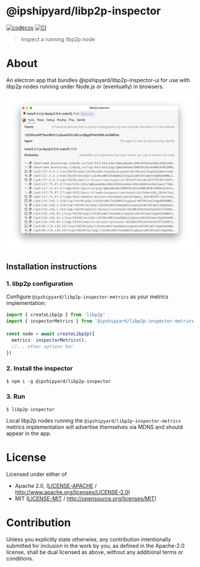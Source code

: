 # @ipshipyard/libp2p-inspector

[![codecov](https://img.shields.io/codecov/c/github/ipshipyard/js-libp2p-inspector.svg?style=flat-square)](https://codecov.io/gh/ipshipyard/js-libp2p-inspector)
[![CI](https://img.shields.io/github/actions/workflow/status/ipshipyard/js-libp2p-inspector/js-test-and-release.yml?branch=main\&style=flat-square)](https://github.com/ipshipyard/js-libp2p-inspector/actions/workflows/js-test-and-release.yml?query=branch%3Amain)

> Inspect a running libp2p node

# About

<!--

!IMPORTANT!

Everything in this README between "# About" and "# Install" is automatically
generated and will be overwritten the next time the doc generator is run.

To make changes to this section, please update the @packageDocumentation section
of src/index.js or src/index.ts

To experiment with formatting, please run "npm run docs" from the root of this
repo and examine the changes made.

-->

An electron app that bundles @ipshipyard/libp2p-inspector-ui for use with
libp2p nodes running under Node.js or (eventually) in browsers.

![libp2p-inspector running in Electron](https://github.com/ipshipyard/js-libp2p-inspector/blob/main/assets/electron.png)

## Installation instructions

### 1. libp2p configuration

Configure `@ipshipyard/libp2p-inspector-metrics` as your metrics implementation:

```ts
import { createLibp2p } from 'libp2p'
import { inspectorMetrics } from '@ipshipyard/libp2p-inspector-metrics'

const node = await createLibp2p({
  metrics: inspectorMetrics(),
  //... other options her
})
```

### 2. Install the inspector

```console
$ npm i -g @ipshipyard/libp2p-inspector
```

### 3. Run

```console
$ libp2p-inspector
```

Local libp2p nodes running the `@ipshipyard/libp2p-inspector-metrics` metrics
implementation will advertise themselves via MDNS and should appear in the
app.

# License

Licensed under either of

- Apache 2.0, ([LICENSE-APACHE](https://github.com/ipshipyard/js-libp2p-inspector/blob/main/packages/libp2p-inspector/LICENSE-APACHE) / <http://www.apache.org/licenses/LICENSE-2.0>)
- MIT ([LICENSE-MIT](https://github.com/ipshipyard/js-libp2p-inspector/blob/main/packages/libp2p-inspector/LICENSE-MIT) / <http://opensource.org/licenses/MIT>)

# Contribution

Unless you explicitly state otherwise, any contribution intentionally submitted for inclusion in the work by you, as defined in the Apache-2.0 license, shall be dual licensed as above, without any additional terms or conditions.
